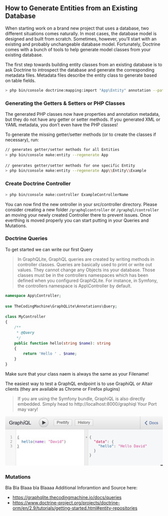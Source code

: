 ## How to Generate Entities from an Existing Database

When starting work on a brand new project that uses a database, two different situations comes naturally. In most cases, the database model is designed and built from scratch. Sometimes, however, you’ll start with an existing and probably unchangeable database model. Fortunately, Doctrine comes with a bunch of tools to help generate model classes from your existing database.

The first step towards building entity classes from an existing database is to ask Doctrine to introspect the database and generate the corresponding metadata files. Metadata files describe the entity class to generate based on table fields.

```bash
> php bin/console doctrine:mapping:import "App\Entity" annotation --path=src/Entity
```

### Generating the Getters & Setters or PHP Classes
The generated PHP classes now have properties and annotation metadata, but they do not have any getter or setter methods. If you generated XML or YAML metadata, you don’t even have the PHP classes!

To generate the missing getter/setter methods (or to create the classes if necessary), run:
```bash
// generates getter/setter methods for all Entities
> php bin/console make:entity --regenerate App

// generates getter/setter methods for one specific Entity
> php bin/console make:entity --regenerate App\\Entity\\Example
```
### Create Doctrine Controller
```bash
> php bin/console make:controller ExampleControllerName
```
You can now find the new ontroller in your src/controller directory. Please consider creating a new folder `/graphqlcontroller` or `/graphql/controller` an moving your newly created Controller there to prevent issues. Once everthing is moved properly you can start putting in your Queries and Mutations.

### Doctrine Queries
To get started we can write our first Query

>In GraphQLite, GraphQL queries are created by writing methods in controller classes.
Queries are basically used to print or write out values. They cannot change any Objects ins your database.
Those classes must be in the controllers namespaces which has been defined when you configured GraphQLite. For instance, in Symfony, the controllers namespace is App\Controller by default.

```php
namespace App\Controller;

use TheCodingMachine\GraphQLite\Annotations\Query;

class MyController
{
    /**
     * @Query
     */
    public function hello(string $name): string
    {
        return 'Hello ' . $name;
    }
}
```
Make sure that your class naem is always the same as your Filename!

The easiest way to test a GraphQL endpoint is to use GraphiQL or Altair clients (they are available as Chrome or Firefox plugins)
>If you are using the Symfony bundle, GraphiQL is also directly embedded.
Simply head to http://localhost:8000/graphiql
> Your Port may vary!

![](uploads/f9918a21c1125f31d935452c1a14ce90/query1-5a22bbe2398efcc725ea571a07ff2c9b.png)

### Mutations

Bla Bla Blaaa bla Blaaaa
Additional Inforamtion and Source here:
- https://graphqlite.thecodingmachine.io/docs/queries
- https://www.doctrine-project.org/projects/doctrine-orm/en/2.9/tutorials/getting-started.html#entity-repositories